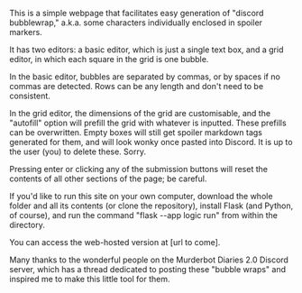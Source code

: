 This is a simple webpage that facilitates easy generation of "discord bubblewrap," a.k.a. some characters individually enclosed in spoiler markers.

It has two editors: a basic editor, which is just a single text box, and a grid editor, in which each square in the grid is one bubble.

In the basic editor, bubbles are separated by commas, or by spaces if no commas are detected. Rows can be any length and don't need to be consistent.

In the grid editor, the dimensions of the grid are customisable, and the "autofill" option will prefill the grid with whatever is inputted. These prefills can be overwritten. Empty boxes will still get spoiler markdown tags generated for them, and will look wonky once pasted into Discord. It is up to the user (you) to delete these. Sorry.

Pressing enter or clicking any of the submission buttons will reset the contents of all other sections of the page; be careful.

If you'd like to run this site on your own computer, download the whole folder and all its contents (or clone the repository), install Flask (and Python, of course), and run the command "flask --app logic run" from within the directory.

You can access the web-hosted version at [url to come].

Many thanks to the wonderful people on the Murderbot Diaries 2.0 Discord server, which has a thread dedicated to posting these "bubble wraps" and inspired me to make this little tool for them.